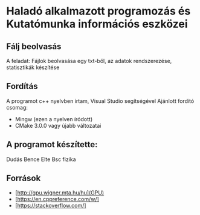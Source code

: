 # Haladó alkalmazott programozás és Kutatómunka információs eszközei

## Fálj beolvasás
A feladat:
Fájlok beolvasása egy txt-ből, az adatok rendszerezése, statisztikák készítése

## Fordítás
A programot c++ nyelvben írtam, Visual Studio segítségével
Ajánlott fordító csomag:

- Mingw (ezen a nyelven íródott)
- CMake 3.0.0 vagy újabb változatai

## A programot készítette:
Dudás Bence
Elte Bsc fizika

## Források
- [http://gpu.wigner.mta.hu/hu](GPU) 
- [https://en.cppreference.com/w/]
- [https://stackoverflow.com/]
